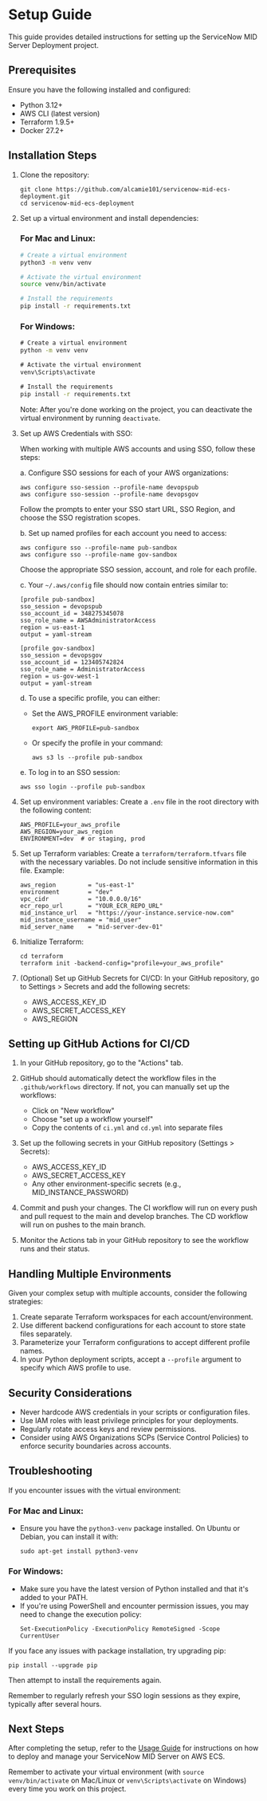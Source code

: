 # Setup Guide

This guide provides detailed instructions for setting up the ServiceNow MID Server Deployment project.

## Prerequisites

Ensure you have the following installed and configured:

- Python 3.12+
- AWS CLI (latest version)
- Terraform 1.9.5+
- Docker 27.2+

## Installation Steps

1. Clone the repository:
   ```
   git clone https://github.com/alcamie101/servicenow-mid-ecs-deployment.git
   cd servicenow-mid-ecs-deployment
   ```

2. Set up a virtual environment and install dependencies:

   ### For Mac and Linux:
   ```bash
   # Create a virtual environment
   python3 -m venv venv

   # Activate the virtual environment
   source venv/bin/activate

   # Install the requirements
   pip install -r requirements.txt
   ```

   ### For Windows:
   ```cmd
   # Create a virtual environment
   python -m venv venv

   # Activate the virtual environment
   venv\Scripts\activate

   # Install the requirements
   pip install -r requirements.txt
   ```

   Note: After you're done working on the project, you can deactivate the virtual environment by running `deactivate`.

3. Set up AWS Credentials with SSO:

   When working with multiple AWS accounts and using SSO, follow these steps:

   a. Configure SSO sessions for each of your AWS organizations:

      ```
      aws configure sso-session --profile-name devopspub
      aws configure sso-session --profile-name devopsgov
      ```

      Follow the prompts to enter your SSO start URL, SSO Region, and choose the SSO registration scopes.

   b. Set up named profiles for each account you need to access:

      ```
      aws configure sso --profile-name pub-sandbox
      aws configure sso --profile-name gov-sandbox
      ```

      Choose the appropriate SSO session, account, and role for each profile.

   c. Your `~/.aws/config` file should now contain entries similar to:

      ```
      [profile pub-sandbox]
      sso_session = devopspub
      sso_account_id = 348275345078
      sso_role_name = AWSAdministratorAccess
      region = us-east-1
      output = yaml-stream

      [profile gov-sandbox]
      sso_session = devopsgov
      sso_account_id = 123405742824
      sso_role_name = AdministratorAccess
      region = us-gov-west-1
      output = yaml-stream
      ```

   d. To use a specific profile, you can either:
      - Set the AWS_PROFILE environment variable:
        ```
        export AWS_PROFILE=pub-sandbox
        ```
      - Or specify the profile in your command:
        ```
        aws s3 ls --profile pub-sandbox
        ```

   e. To log in to an SSO session:
      ```
      aws sso login --profile pub-sandbox
      ```

4. Set up environment variables:
   Create a `.env` file in the root directory with the following content:
   ```
   AWS_PROFILE=your_aws_profile
   AWS_REGION=your_aws_region
   ENVIRONMENT=dev  # or staging, prod
   ```

5. Set up Terraform variables:
   Create a `terraform/terraform.tfvars` file with the necessary variables. Do not include sensitive information in this file. Example:
   ```
   aws_region         = "us-east-1"
   environment        = "dev"
   vpc_cidr           = "10.0.0.0/16"
   ecr_repo_url       = "YOUR_ECR_REPO_URL"
   mid_instance_url   = "https://your-instance.service-now.com"
   mid_instance_username = "mid_user"
   mid_server_name    = "mid-server-dev-01"
   ```

6. Initialize Terraform:
   ```
   cd terraform
   terraform init -backend-config="profile=your_aws_profile"
   ```

7. (Optional) Set up GitHub Secrets for CI/CD:
   In your GitHub repository, go to Settings > Secrets and add the following secrets:
   - AWS_ACCESS_KEY_ID
   - AWS_SECRET_ACCESS_KEY
   - AWS_REGION

## Setting up GitHub Actions for CI/CD

1. In your GitHub repository, go to the "Actions" tab.

2. GitHub should automatically detect the workflow files in the `.github/workflows` directory. If not, you can manually set up the workflows:
   - Click on "New workflow"
   - Choose "set up a workflow yourself"
   - Copy the contents of `ci.yml` and `cd.yml` into separate files

3. Set up the following secrets in your GitHub repository (Settings > Secrets):
   - AWS_ACCESS_KEY_ID
   - AWS_SECRET_ACCESS_KEY
   - Any other environment-specific secrets (e.g., MID_INSTANCE_PASSWORD)

4. Commit and push your changes. The CI workflow will run on every push and pull request to the main and develop branches. The CD workflow will run on pushes to the main branch.

5. Monitor the Actions tab in your GitHub repository to see the workflow runs and their status.

## Handling Multiple Environments

Given your complex setup with multiple accounts, consider the following strategies:

1. Create separate Terraform workspaces for each account/environment.
2. Use different backend configurations for each account to store state files separately.
3. Parameterize your Terraform configurations to accept different profile names.
4. In your Python deployment scripts, accept a `--profile` argument to specify which AWS profile to use.

## Security Considerations

- Never hardcode AWS credentials in your scripts or configuration files.
- Use IAM roles with least privilege principles for your deployments.
- Regularly rotate access keys and review permissions.
- Consider using AWS Organizations SCPs (Service Control Policies) to enforce security boundaries across accounts.

## Troubleshooting

If you encounter issues with the virtual environment:

### For Mac and Linux:
- Ensure you have the `python3-venv` package installed. On Ubuntu or Debian, you can install it with:
  ```
  sudo apt-get install python3-venv
  ```

### For Windows:
- Make sure you have the latest version of Python installed and that it's added to your PATH.
- If you're using PowerShell and encounter permission issues, you may need to change the execution policy:
  ```
  Set-ExecutionPolicy -ExecutionPolicy RemoteSigned -Scope CurrentUser
  ```

If you face any issues with package installation, try upgrading pip:
```
pip install --upgrade pip
```

Then attempt to install the requirements again.

Remember to regularly refresh your SSO login sessions as they expire, typically after several hours.

## Next Steps

After completing the setup, refer to the [Usage Guide](usage.md) for instructions on how to deploy and manage your ServiceNow MID Server on AWS ECS.

Remember to activate your virtual environment (with `source venv/bin/activate` on Mac/Linux or `venv\Scripts\activate` on Windows) every time you work on this project.